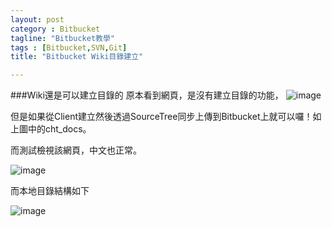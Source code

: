 ```yaml
---
layout: post
category : Bitbucket 
tagline: "Bitbucket教學"
tags : [Bitbucket,SVN,Git]
title: "Bitbucket Wiki目錄建立"

---
```


###Wiki還是可以建立目錄的
原本看到網頁，是沒有建立目錄的功能，
![image](https://farm4.staticflickr.com/3947/15765057362_b5d743fec8_o.png)

但是如果從Client建立然後透過SourceTree同步上傳到Bitbucket上就可以囉！如上圖中的cht_docs。

而測試檢視該網頁，中文也正常。

![image](https://farm8.staticflickr.com/7576/15578368087_e704e251ac_o.png)

而本地目錄結構如下

![image](https://farm4.staticflickr.com/3945/15739814536_7cab6d7ebd_o.png)

